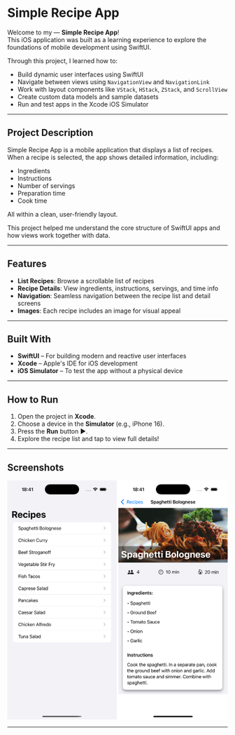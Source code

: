 # Simple Recipe App

Welcome to my — **Simple Recipe App**!  
This iOS application was built as a learning experience to explore the foundations of mobile development using SwiftUI.

Through this project, I learned how to:
- Build dynamic user interfaces using SwiftUI
- Navigate between views using `NavigationView` and `NavigationLink`
- Work with layout components like `VStack`, `HStack`, `ZStack`, and `ScrollView`
- Create custom data models and sample datasets
- Run and test apps in the Xcode iOS Simulator

---

## Project Description

Simple Recipe App is a mobile application that displays a list of recipes.  
When a recipe is selected, the app shows detailed information, including:

- Ingredients  
- Instructions  
- Number of servings  
- Preparation time  
- Cook time  

All within a clean, user-friendly layout.

This project helped me understand the core structure of SwiftUI apps and how views work together with data.

---

## Features

- **List Recipes**: Browse a scrollable list of recipes  
- **Recipe Details**: View ingredients, instructions, servings, and time info  
- **Navigation**: Seamless navigation between the recipe list and detail screens  
- **Images**: Each recipe includes an image for visual appeal

---

## Built With

- **SwiftUI** – For building modern and reactive user interfaces  
- **Xcode** – Apple's IDE for iOS development  
- **iOS Simulator** – To test the app without a physical device

---

## How to Run

1. Open the project in **Xcode**.  
2. Choose a device in the **Simulator** (e.g., iPhone 16).  
3. Press the **Run** button ▶️.  
4. Explore the recipe list and tap to view full details!

---

## Screenshots 

<div align="center">
  <img src="screenshots/ss1.png" alt="Recipe List" width="250"/>
  <img src="screenshots/ss2.png" alt="Recipe Detail" width="250"/>
</div>

---

